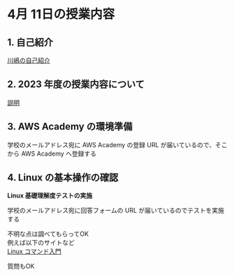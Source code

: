# 4月 11日の授業内容
## 1. 自己紹介
[川嶋の自己紹介](../introduce_myself.md)

## 2. 2023 年度の授業内容について
[説明](../README.md)

## 3. AWS Academy の環境準備
学校のメールアドレス宛に AWS Academy の登録 URL が届いているので、そこから AWS Academy へ登録する

## 4. Linux の基本操作の確認
__Linux 基礎理解度テストの実施__

学校のメールアドレス宛に回答フォームの URL が届いているのでテストを実施する

不明な点は調べてもらってOK  
例えば以下のサイトなど  
[Linux コマンド入門](https://26gram.com/linux-command)

質問もOK

